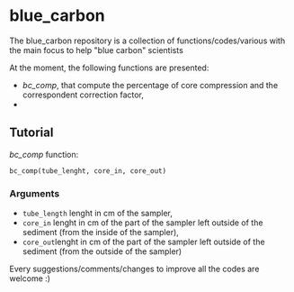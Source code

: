 # blue_carbon

The blue_carbon repository is a collection of functions/codes/various with the main focus to help "blue carbon" scientists


At the moment, the following functions are presented:
-  *bc_comp*, that compute the percentage of core compression and the correspondent correction factor,
- 


## Tutorial

*bc_comp* function:

`bc_comp(tube_lenght, core_in, core_out)`

### Arguments

- `tube_length` lenght in cm of the sampler,
- `core_in` lenght in cm of the part of the sampler left outside of the sediment (from the inside of the sampler),
- `core_out`lenght in cm of the part of the sampler left outside of the sediment (from the outside of the sampler)


Every suggestions/comments/changes to improve all the codes are welcome :)
